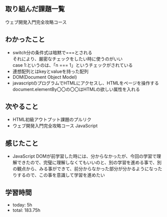  ##  取り組んだ課題一覧

ウェブ開発入門完全攻略コース

 ##  わかったこと

- switch分の条件式は暗黙で===とされる<br>
それにより、厳密なチェックをしたい時に使うのがいい<br>
case 1:というのは、「n === 1」というチェックがされている
- 連想配列とはkeyとvalueを持った配列
- DOM(Document Object Model)
- javascriptのプログラムでHTMLにアクセスし、HTMLをページを操作する<br>
document.elementBy〇〇の〇〇はHTMLの欲しい属性を入れる

 ##  次やること

- HTML初級アウトプット課題のプルリク
- ウェブ開発入門完全攻略コース JavaScript

 ##  感じたこと

- JavaScript DOMが前学習した時には、分からなかったが、今回の学習で理解できたので、完璧に理解しなくてもいいのと、別の学習を進める事で、別の観点から、みる事ができて、前分からなかった部分が分かるようになったりするので、この事を意識して学習を進めたい

 ##  学習時間
- today: 5h
- total: 183.75h
